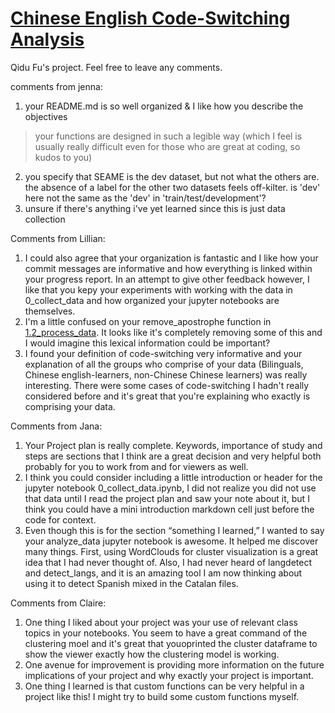 # [Chinese English Code-Switching Analysis](https://github.com/Data-Science-for-Linguists-2025/Chinese-English-Code-Switching-Analysis)
Qidu Fu's project. 
Feel free to leave any comments. 

comments from jenna:
1. your README.md is so well organized & I like how you describe the objectives  
> your functions are designed in such a legible way (which I feel is usually really difficult even for those who are great at coding, so kudos to you)  
2. you specify that SEAME is the dev dataset, but not what the others are. the absence of a label for the other two datasets feels off-kilter. is 'dev' here not the same as the 'dev' in 'train/test/development'?  
3. unsure if there's anything i've yet learned since this is just data collection

Comments from Lillian:
1. I could also agree that your organization is fantastic and I like how your commit messages are informative and how everything is linked within your progress report. In an attempt to give other feedback however, I like that you kepy your experiments with working with the data in 0_collect_data and how organized your jupyter notebooks are themselves.
2. I'm a little confused on your remove_apostrophe function in [1.2_process_data](https://github.com/Data-Science-for-Linguists-2025/Chinese-English-Code-Switching-Analysis/blob/main/1.2_process_data.ipynb). It looks like it's completely removing some of this and I would imagine this lexical information could be important? 
3. I found your definition of code-switching very informative and your explanation of all the groups who comprise of your data (Bilinguals, Chinese english-learners, non-Chinese Chinese learners) was really interesting. There were some cases of code-switching I hadn't really considered before and it's great that you're explaining who exactly is comprising your data.

Comments from Jana:
1. Your Project plan is really complete. Keywords, importance of study and steps are sections that I think are a great decision and very helpful both probably for you to work from and for viewers as well. 
2. I think you could consider including a little introduction or header for the jupyter notebook 0_collect_data.ipynb, I did not realize you did not use that data until I read the project plan and saw your note about it, but I think you could have a mini introduction markdown cell just before the code for context.
3. Even though this is for the section “something I learned,” I wanted to say your analyze_data jupyter notebook is awesome. It helped me discover many things. First, using WordClouds for cluster visualization is a great idea that I had never thought of. Also, I had never heard of langdetect and detect_langs, and it is an amazing tool I am now thinking about using it to detect Spanish mixed in the Catalan files.

Comments from Claire:
1. One thing I liked about your project was your use of relevant class topics in your notebooks. You seem to have a great command of the clustering moel and it's great that youoprinted the cluster dataframe to show the viewer exactly how the clustering model is working.
2. One avenue for improvement is providing more information on the future implications of your project and why exactly your project is important.
3. One thing I learned is that custom functions can be very helpful in a project like this! I might try to build some custom functions myself.